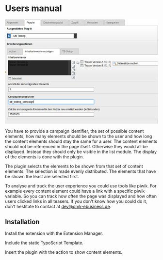 Users manual
============

![](../Images/Plugin.png)

You have to provide a campaign identifier, the set of possible content elements, how many elements should be shown to the user and how long the content elements should stay the same for a user. The content elements should not be referenced in the page itself. Otherwise they would all be displayed. Instead they should only be visible in the list module. The display of the elements is done with the plugin.

The plugin selects the elements to be shown from that set of content elements. The selection is made evenly distributed. The elements that have be shown the least are selected first.

To analyse and track the user experience you could use tools like piwik. For example every content element could have a link with a specific piwik variable. So you can track how often the page was displayed and how often users clicked links in all teasers. If you don't know how you could do it, don't hestitate to contact at <dev@dmk-ebusiness.de>.

Installation
------------

Install the extension with the Extension Manager.

Include the static TypoScript Template.

Insert the plugin with the action to show content elements.
